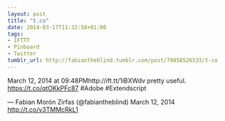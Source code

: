 ```yaml
---
layout: post
title: "t.co"
date: 2014-03-17T11:32:58+01:00
tags:
- IFTTT
- Pinboard
- Twitter
tumblr_url: http://fabiantheblind.tumblr.com/post/79858526533/t-co
---
```

March 12, 2014 at 09:48PMhttp://ift.tt/1iBXWdv pretty useful. https://t.co/qtOKkPFc87 #Adobe #Extendscript

— Fabian Morón Zirfas (@fabiantheblind) March 12, 2014
http://t.co/v3TMMcRkL1
